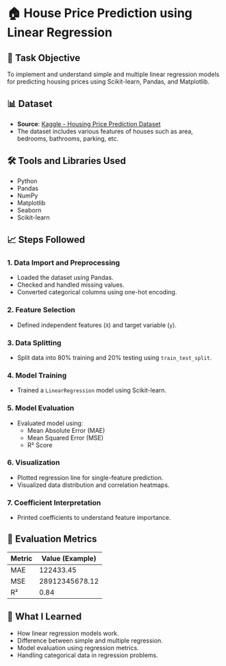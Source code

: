 # 🏠 House Price Prediction using Linear Regression

## 📌 Task Objective
To implement and understand simple and multiple linear regression models for predicting housing prices using Scikit-learn, Pandas, and Matplotlib.

## 📊 Dataset
- **Source**: [Kaggle - Housing Price Prediction Dataset](https://www.kaggle.com/datasets/harishkumardatalab/housing-price-prediction)
- The dataset includes various features of houses such as area, bedrooms, bathrooms, parking, etc.

## 🛠️ Tools and Libraries Used
- Python
- Pandas
- NumPy
- Matplotlib
- Seaborn
- Scikit-learn

## 📈 Steps Followed

### 1. Data Import and Preprocessing
- Loaded the dataset using Pandas.
- Checked and handled missing values.
- Converted categorical columns using one-hot encoding.

### 2. Feature Selection
- Defined independent features (`X`) and target variable (`y`).

### 3. Data Splitting
- Split data into 80% training and 20% testing using `train_test_split`.

### 4. Model Training
- Trained a `LinearRegression` model using Scikit-learn.

### 5. Model Evaluation
- Evaluated model using:
  - Mean Absolute Error (MAE)
  - Mean Squared Error (MSE)
  - R² Score

### 6. Visualization
- Plotted regression line for single-feature prediction.
- Visualized data distribution and correlation heatmaps.

### 7. Coefficient Interpretation
- Printed coefficients to understand feature importance.

## 🔢 Evaluation Metrics

| Metric | Value (Example) |
|--------|------------------|
| MAE    | 122433.45        |
| MSE    | 28912345678.12   |
| R²     | 0.84             |

## 🤔 What I Learned
- How linear regression models work.
- Difference between simple and multiple regression.
- Model evaluation using regression metrics.
- Handling categorical data in regression problems.

